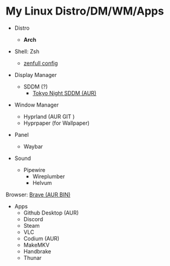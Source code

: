 # My Linux Distro/DM/WM/Apps

+ Distro 
    - **Arch**

+ Shell: Zsh
    - [zenfull config](https://www.youtube.com/watch?v=ud7YxC33Z3w)

+ Display Manager
    - SDDM (?)
        - [Tokyo Night SDDM (AUR) ](https://aur.archlinux.org/packages/sddm-theme-tokyo-night-git)

+ Window Manager
    - Hyprland (AUR GIT )
    - Hyprpaper (for Wallpaper)

+ Panel
    - Waybar

+ Sound 
    - Pipewire
        - Wireplumber
        - Helvum

Browser: [Brave (AUR BIN)](https://github.com/Susurmi/arch-susurmi/blob/main/guides/browser.md)

+ Apps
    - Github Desktop (AUR)
    - Discord
    - Steam
    - VLC
    - Codium (AUR)
    - MakeMKV
    - Handbrake
    - Thunar
